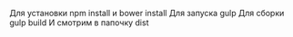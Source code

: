 Для установки npm install и bower install
Для запуска gulp
Для сборки gulp build
И смотрим в папочку dist